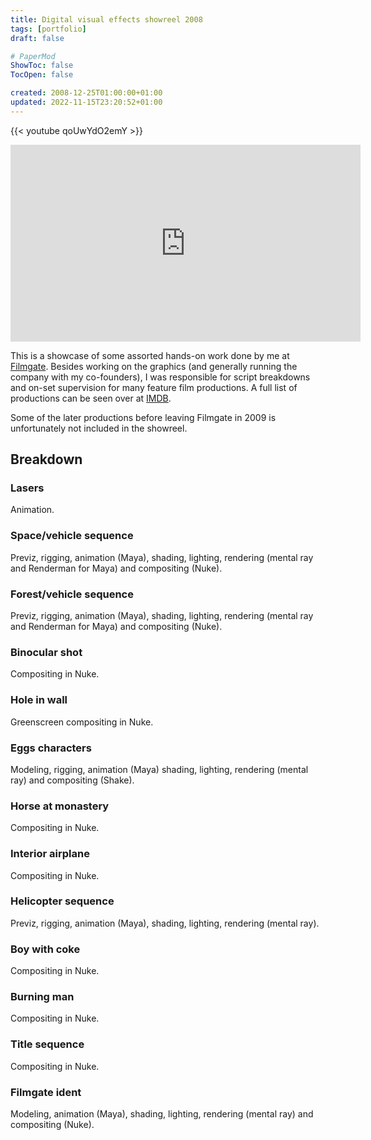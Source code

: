 ```yaml
---
title: Digital visual effects showreel 2008
tags: [portfolio]
draft: false

# PaperMod
ShowToc: false
TocOpen: false

created: 2008-12-25T01:00:00+01:00
updated: 2022-11-15T23:20:52+01:00
---
```


{{< youtube qoUwYdO2emY >}}

<p>
<iframe width="560" height="315" src="https://www.youtube.com/embed/qoUwYdO2emY" frameborder="0" allowfullscreen></iframe>
</p>


This is a showcase of some assorted hands-on work done by me at
[Filmgate](http://www.filmgate.se).
Besides working on the graphics (and generally running the company with my
co-founders), I was responsible for script breakdowns and on-set supervision
for many feature film productions. A full list of productions can be seen over
at [IMDB](http://www.imdb.com/name/nm1972642/).

Some of the later productions before leaving Filmgate in 2009 is unfortunately
not included in the showreel.


## Breakdown

### Lasers

Animation.


### Space/vehicle sequence

Previz, rigging, animation (Maya), shading, lighting, rendering (mental ray and Renderman for Maya) and compositing (Nuke).


### Forest/vehicle sequence

Previz, rigging, animation (Maya), shading, lighting, rendering (mental ray and Renderman for Maya) and compositing (Nuke).


### Binocular shot

Compositing in Nuke.


### Hole in wall

Greenscreen compositing in Nuke.


### Eggs characters

Modeling, rigging, animation (Maya) shading, lighting, rendering (mental ray) and compositing (Shake).


### Horse at monastery

Compositing in Nuke.


### Interior airplane

Compositing in Nuke.


### Helicopter sequence

Previz, rigging, animation (Maya), shading, lighting, rendering (mental ray).


### Boy with coke

Compositing in Nuke.


### Burning man

Compositing in Nuke.


### Title sequence

Compositing in Nuke.


### Filmgate ident

Modeling, animation (Maya), shading, lighting, rendering (mental ray) and compositing (Nuke).
